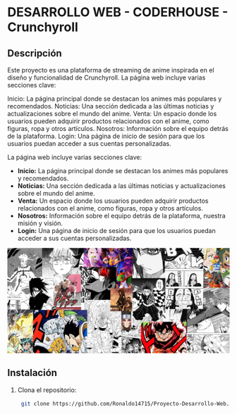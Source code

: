 # DESARROLLO WEB - CODERHOUSE - Crunchyroll

## Descripción
Este proyecto es una plataforma de streaming de anime inspirada en el diseño y funcionalidad de Crunchyroll. La página web incluye varias secciones clave:

Inicio: La página principal donde se destacan los animes más populares y recomendados. Noticias: Una sección dedicada a las últimas noticias y actualizaciones sobre el mundo del anime. Venta: Un espacio donde los usuarios pueden adquirir productos relacionados con el anime, como figuras, ropa y otros artículos. Nosotros: Información sobre el equipo detrás de la plataforma. Login: Una página de inicio de sesión para que los usuarios puedan acceder a sus cuentas personalizadas.

La página web incluye varias secciones clave:

- **Inicio:** La página principal donde se destacan los animes más populares y recomendados.
- **Noticias:** Una sección dedicada a las últimas noticias y actualizaciones sobre el mundo del anime.
- **Venta:** Un espacio donde los usuarios pueden adquirir productos relacionados con el anime, como figuras, ropa y otros artículos.
- **Nosotros:** Información sobre el equipo detrás de la plataforma, nuestra misión y visión.
- **Login:** Una página de inicio de sesión para que los usuarios puedan acceder a sus cuentas personalizadas.

![<Imagen-Portada>](<./assets/img/portada.jpg>)

## Instalación

1. Clona el repositorio:
   ```bash
    git clone https://github.com/Ronaldo14715/Proyecto-Desarrollo-Web.git

